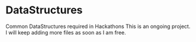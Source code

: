# DataStructures
Common DataStructures required in Hackathons
This is an ongoing project. I will keep adding more files as soon as I am free.
